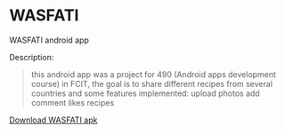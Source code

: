 # WASFATI
WASFATI android app

Description:
> this android app was a project for 490 (Android apps development course) in FCIT, 
the goal is to share different recipes from several countries and some features implemented:
upload photos 
add comment
likes recipes



<a href="https://drive.google.com/file/d/1YVSzBSAYCnVw_zCkTxlmWHS783-iB0Q-/view?usp=sharing">Download WASFATI apk</a>
